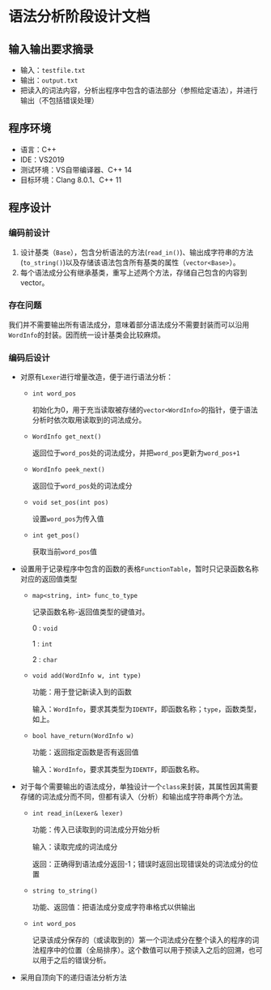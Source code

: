 # 语法分析阶段设计文档
## 输入输出要求摘录
- 输入：`testfile.txt`
- 输出：`output.txt`
- 把读入的词法内容，分析出程序中包含的语法部分（参照给定语法），并进行输出（不包括错误处理）

## 程序环境
- 语言：C++
- IDE：VS2019
- 测试环境：VS自带编译器、C++ 14
- 目标环境：Clang 8.0.1、C++ 11

## 程序设计
### 编码前设计
1. 设计基类（`Base`），包含分析语法的方法(`read_in()`)、输出成字符串的方法(`to_string()`)以及存储该语法包含所有基类的属性（`vector<Base>`）。
2. 每个语法成分公有继承基类，重写上述两个方法，存储自己包含的内容到vector。
### 存在问题
我们并不需要输出所有语法成分，意味着部分语法成分不需要封装而可以沿用`WordInfo`的封装。因而统一设计基类会比较麻烦。
### 编码后设计
- 对原有`Lexer`进行增量改造，便于进行语法分析：

  - `int word_pos`

    初始化为0，用于充当读取被存储的`vector<WordInfo>`的指针，便于语法分析时依次取用读取到的词法成分。

  - `WordInfo get_next()`

    返回位于`word_pos`处的词法成分，并把`word_pos`更新为`word_pos+1`

  - `WordInfo peek_next()`

    返回位于`word_pos`处的词法成分

  - `void set_pos(int pos)`

    设置`word_pos`为传入值

  - `int get_pos()`

    获取当前`word_pos`值
  
- 设置用于记录程序中包含的函数的表格`FunctionTable`，暂时只记录函数名称对应的返回值类型

  - `map<string, int> func_to_type`

    记录函数名称-返回值类型的键值对。

    0 : `void`

    1 : `int`

    2 : `char`

  - `void add(WordInfo w, int type)`
  
    功能：用于登记新读入到的函数
  
    输入：`WordInfo`，要求其类型为`IDENTF`，即函数名称；`type`，函数类型，如上。
  
  - `bool have_return(WordInfo w)`
  
    功能：返回指定函数是否有返回值
  
    输入：`WordInfo`，要求其类型为`IDENTF`，即函数名称。


- 对于每个需要输出的语法成分，单独设计一个`class`来封装，其属性因其需要存储的词法成分而不同，但都有读入（分析）和输出成字符串两个方法。

  - `int read_in(Lexer& lexer)`

    功能：传入已读取到的词法成分开始分析

    输入：读取完成的词法成分

    返回：正确得到语法成分返回-1；错误时返回出现错误处的词法成分的位置

  - `string to_string()`

    功能、返回值：把语法成分变成字符串格式以供输出

  - `int word_pos`
  
    记录该成分保存的（或读取到的）第一个词法成分在整个读入的程序的词法程序中的位置（全局排序）。这个数值可以用于预读入之后的回溯，也可以用于之后的错误分析。

- 采用自顶向下的递归语法分析方法